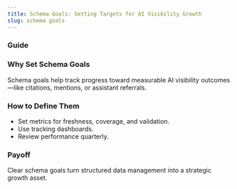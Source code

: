 ```yaml
---
title: Schema Goals: Setting Targets for AI Visibility Growth
slug: schema goals
---
```


### Guide
### Why Set Schema Goals
Schema goals help track progress toward measurable AI visibility outcomes—like citations, mentions, or assistant referrals.

### How to Define Them
- Set metrics for freshness, coverage, and validation.
- Use tracking dashboards.
- Review performance quarterly.

### Payoff
Clear schema goals turn structured data management into a strategic growth asset.